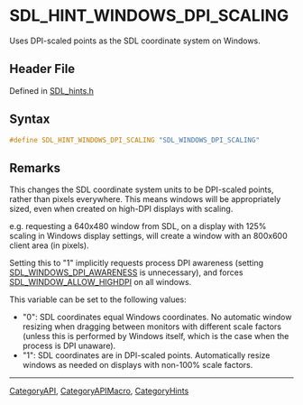 # SDL_HINT_WINDOWS_DPI_SCALING

Uses DPI-scaled points as the SDL coordinate system on Windows.

## Header File

Defined in [SDL_hints.h](https://github.com/libsdl-org/SDL/blob/SDL2/include/SDL_hints.h)

## Syntax

```c
#define SDL_HINT_WINDOWS_DPI_SCALING "SDL_WINDOWS_DPI_SCALING"
```

## Remarks

This changes the SDL coordinate system units to be DPI-scaled points,
rather than pixels everywhere. This means windows will be appropriately
sized, even when created on high-DPI displays with scaling.

e.g. requesting a 640x480 window from SDL, on a display with 125% scaling
in Windows display settings, will create a window with an 800x600 client
area (in pixels).

Setting this to "1" implicitly requests process DPI awareness (setting
[SDL_WINDOWS_DPI_AWARENESS](SDL_WINDOWS_DPI_AWARENESS) is unnecessary), and
forces [SDL_WINDOW_ALLOW_HIGHDPI](SDL_WINDOW_ALLOW_HIGHDPI) on all windows.

This variable can be set to the following values:

- "0": SDL coordinates equal Windows coordinates. No automatic window
  resizing when dragging between monitors with different scale factors
  (unless this is performed by Windows itself, which is the case when the
  process is DPI unaware).
- "1": SDL coordinates are in DPI-scaled points. Automatically resize
  windows as needed on displays with non-100% scale factors.





----
[CategoryAPI](CategoryAPI), [CategoryAPIMacro](CategoryAPIMacro), [CategoryHints](CategoryHints)

